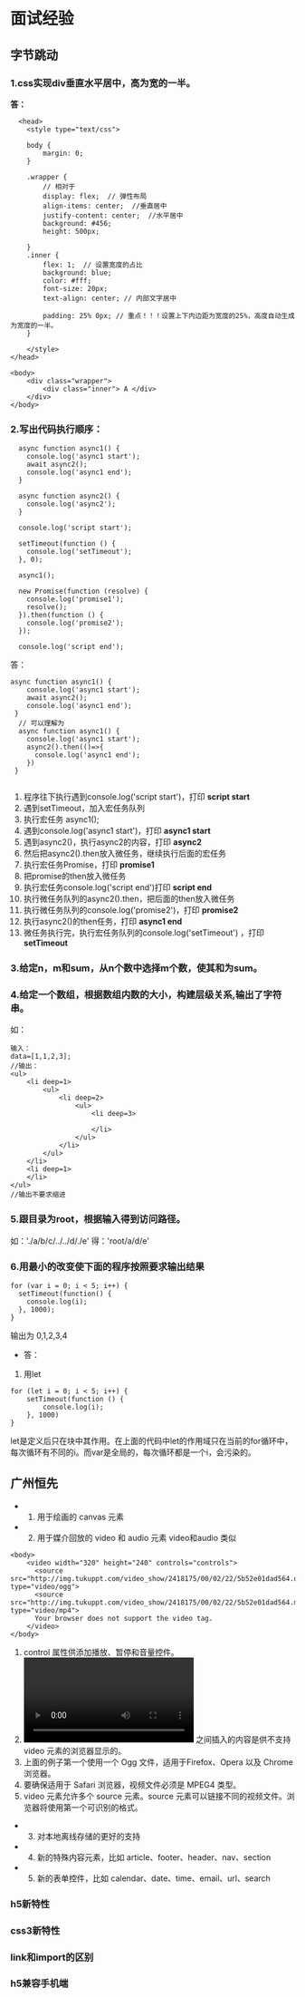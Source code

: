 # 面试经验
## **字节跳动**
### 1.css实现div垂直水平居中，高为宽的一半。
**答：**
```
  <head>
    <style type="text/css">
 
    body {
        margin: 0;
    }
 
    .wrapper {
        // 相对于
        display: flex;  // 弹性布局
        align-items: center;  //垂直居中
        justify-content: center;  //水平居中
        background: #456;
        height: 500px;
 
    }
    .inner {
        flex: 1;  // 设置宽度的占比
        background: blue;
        color: #fff;
        font-size: 20px;
        text-align: center; // 内部文字居中
        
        padding: 25% 0px; // 重点！！！设置上下内边距为宽度的25%，高度自动生成为宽度的一半。
    }
 
    </style>
</head>
 
<body>
    <div class="wrapper">
        <div class="inner"> A </div>
    </div>
</body>
```
### 2.写出代码执行顺序：
```
  async function async1() {
    console.log('async1 start');
    await async2();
    console.log('async1 end');
  }

  async function async2() {
    console.log('async2');
  }

  console.log('script start');

  setTimeout(function () {
    console.log('setTimeout');
  }, 0);

  async1();

  new Promise(function (resolve) {
    console.log('promise1');
    resolve();
  }).then(function () {
    console.log('promise2');
  });

  console.log('script end');
```
答：
```
async function async1() {
    console.log('async1 start');
    await async2();
    console.log('async1 end');
 }
  // 可以理解为
  async function async1() {
    console.log('async1 start');
    async2().then(()=>{
      console.log('async1 end');
    })
 }
  
```
1. 程序往下执行遇到console.log('script start')，打印 **script start**
2. 遇到setTimeout，加入宏任务队列
3. 执行宏任务 async1();
4. 遇到console.log('async1 start')，打印 **async1 start**
5. 遇到async2()，执行async2的内容，打印 **async2**
6. 然后把async2().then放入微任务，继续执行后面的宏任务
7. 执行宏任务Promise，打印 **promise1**
8. 把promise的then放入微任务
9. 执行宏任务console.log('script end')打印 **script end**
10. 执行微任务队列的async2().then，把后面的then放入微任务
11. 执行微任务队列的console.log('promise2')，打印 **promise2**
12. 执行async2()的then任务，打印 **async1 end**
12. 微任务执行完，执行宏任务队列的console.log('setTimeout') ，打印 **setTimeout**

### 3.给定n，m和sum，从n个数中选择m个数，使其和为sum。
### 4.给定一个数组，根据数组内数的大小，构建层级关系,输出了字符串。
如：
```
输入：
data=[1,1,2,3];
//输出：
<ul>
    <li deep=1>
        <ul>
            <li deep=2>
                <ul>
                    <li deep=3>
                        
                    </li>
                </ul>
            </li>
        </ul>
    </li>
    <li deep=1>
    </li>
</ul>
//输出不要求缩进
```
### 5.跟目录为root，根据输入得到访问路径。
如：'./a/b/c/../../d/./e' 得：'root/a/d/e'
### 6.用最小的改变使下面的程序按照要求输出结果
```
for (var i = 0; i < 5; i++) {
  setTimeout(function() {
    console.log(i);
  }, 1000);
}
```
输出为
0,1,2,3,4
* 答：
1. 用let
```
for (let i = 0; i < 5; i++) {
    setTimeout(function () {
        console.log(i);
    }, 1000)
}
```
let是定义后只在块中其作用。在上面的代码中let的作用域只在当前的for循环中，每次循环有不同的i。而var是全局的，每次循环都是一个i，会污染的。
## **广州恒先**
* 1. 用于绘画的 canvas 元素

* 2. 用于媒介回放的 video 和 audio 元素
video和audio 类似
```
<body>
    <video width="320" height="240" controls="controls">
      <source src="http://img.tukuppt.com/video_show/2418175/00/02/22/5b52e01dad564.ogg" type="video/ogg">
      <source src="http://img.tukuppt.com/video_show/2418175/00/02/22/5b52e01dad564.mp4" type="video/mp4">
      Your browser does not support the video tag.
    </video>
</body>
```
1. control 属性供添加播放、暂停和音量控件。
2. <video> 与 </video> 之间插入的内容是供不支持 video 元素的浏览器显示的。
3. 上面的例子第一个使用一个 Ogg 文件，适用于Firefox、Opera 以及 Chrome 浏览器。
4. 要确保适用于 Safari 浏览器，视频文件必须是 MPEG4 类型。
5. video 元素允许多个 source 元素。source 元素可以链接不同的视频文件。浏览器将使用第一个可识别的格式。
* 3. 对本地离线存储的更好的支持
* 4. 新的特殊内容元素，比如 article、footer、header、nav、section
* 5. 新的表单控件，比如 calendar、date、time、email、url、search
### h5新特性
### css3新特性
### link和import的区别
### h5兼容手机端
